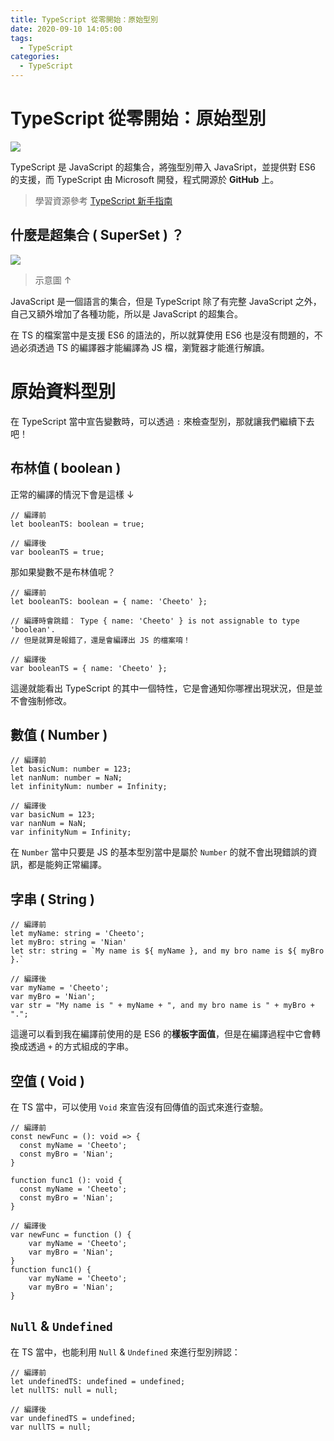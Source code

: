 ```yaml
---
title: TypeScript 從零開始：原始型別
date: 2020-09-10 14:05:00
tags:
  - TypeScript
categories: 
  - TypeScript
---
```


# TypeScript 從零開始：原始型別

![](https://firebasestorage.googleapis.com/v0/b/cheetoblog-8edf4.appspot.com/o/TypeScript%2FXZBuk51.png?alt=media&token=190cc704-893e-4dea-ac8c-65043a94280d)

TypeScript 是 JavaScript 的超集合，將強型別帶入 JavaSript，並提供對 ES6 的支援，而 TypeScript 由 Microsoft 開發，程式開源於 **GitHub** 上。

> 學習資源參考 [TypeScript 新手指南](https://willh.gitbook.io/typescript-tutorial/)

<!--more-->

## 什麼是超集合 ( SuperSet ) ？

![](https://firebasestorage.googleapis.com/v0/b/cheetoblog-8edf4.appspot.com/o/TypeScript%2FTypeScript%E8%B6%85%E9%9B%86%E5%90%88.png?alt=media&token=bcc041af-47e3-415d-9569-d17061bf5b72)
> 示意圖 ↑

JavaScript 是一個語言的集合，但是 TypeScript 除了有完整 JavaScript 之外，自己又額外增加了各種功能，所以是 JavaScript 的超集合。

在 TS 的檔案當中是支援 ES6 的語法的，所以就算使用 ES6 也是沒有問題的，不過必須透過 TS 的編譯器才能編譯為 JS 檔，瀏覽器才能進行解讀。

# 原始資料型別

在 TypeScript 當中宣告變數時，可以透過 `:` 來檢查型別，那就讓我們繼續下去吧！

## 布林值 ( boolean )

正常的編譯的情況下會是這樣 ↓

```
// 編譯前
let booleanTS: boolean = true;

// 編譯後
var booleanTS = true;
```

那如果變數不是布林值呢？

```
// 編譯前
let booleanTS: boolean = { name: 'Cheeto' };

// 編譯時會跳錯： Type { name: 'Cheeto' } is not assignable to type 'boolean'.
// 但是就算是報錯了，還是會編譯出 JS 的檔案唷！

// 編譯後
var booleanTS = { name: 'Cheeto' };
```

這邊就能看出 TypeScript 的其中一個特性，它是會通知你哪裡出現狀況，但是並不會強制修改。

## 數值 ( Number )

```
// 編譯前
let basicNum: number = 123;
let nanNum: number = NaN;
let infinityNum: number = Infinity;

// 編譯後
var basicNum = 123;
var nanNum = NaN;
var infinityNum = Infinity;
```

在 `Number` 當中只要是 JS 的基本型別當中是屬於 `Number` 的就不會出現錯誤的資訊，都是能夠正常編譯。

## 字串 ( String )

```
// 編譯前
let myName: string = 'Cheeto';
let myBro: string = 'Nian'
let str: string = `My name is ${ myName }, and my bro name is ${ myBro }.`

// 編譯後
var myName = 'Cheeto';
var myBro = 'Nian';
var str = "My name is " + myName + ", and my bro name is " + myBro + ".";
```

這邊可以看到我在編譯前使用的是 ES6 的**樣板字面值**，但是在編譯過程中它會轉換成透過 `+` 的方式組成的字串。

## 空值 ( Void )

在 TS 當中，可以使用 `Void` 來宣告沒有回傳值的函式來進行查驗。

```
// 編譯前
const newFunc = (): void => {
  const myName = 'Cheeto';
  const myBro = 'Nian';
}

function func1 (): void {
  const myName = 'Cheeto';
  const myBro = 'Nian';
}

// 編譯後
var newFunc = function () {
    var myName = 'Cheeto';
    var myBro = 'Nian';
}
function func1() {
    var myName = 'Cheeto';
    var myBro = 'Nian';
}
```

## `Null` & `Undefined`

在 TS 當中，也能利用 `Null` & `Undefined` 來進行型別辨認：

```
// 編譯前
let undefinedTS: undefined = undefined;
let nullTS: null = null;

// 編譯後
var undefinedTS = undefined;
var nullTS = null;
```
